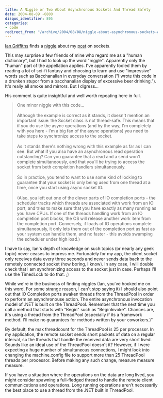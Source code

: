 ```yaml
---
title: A Niggle or Two About Asynchronous Sockets And Thread Safety
date: 2004-08-09 -0800
disqus_identifier: 895
categories:
- code
redirect_from: "/archive/2004/08/08/niggle-about-asynchronous-sockets-and-thread-safety.aspx/"
---
```


[Ian Griffiths](http://www.interact-sw.co.uk/iangblog/) finds a
[niggle](http://dictionary.reference.com/search?q=niggle) about my
[post](https://haacked.com/archive/2004/08/06/882.aspx) on sockets.

This may surprise a few friends of mine who regard me as a "human
dictionary", but I had to look up the word "niggle". Apparently only the
"human" part of the appellation applies. I've apparently fooled them by
reading a lot of sci-fi fantasy and choosing to learn and use
"impressive" words such as Bacchanalian in everyday conversation ("I
wrote this code in a drunken stupor from a bacchanalian display of
excessive beer drinking."). It's really all smoke and mirrors. But I
digress...

His comment is quite insightful and well worth repeating here in full.

> One minor niggle with this code... \
>  \
>  Although the example is correct as it stands, it doesn't mention an
> important issue: the Socket class is not thread-safe. This means that
> if you do use the async operations (and by the way, I'm completely
> with you here - I'm a big fan of the async operations) you need to
> take steps to synchronize access to the socket. \
>  \
>  As it stands there's nothing wrong with this example as far as I can
> see. But what if you also have an asynchronous read operation
> outstanding? Can you guarantee that a read and a send won't complete
> simultaneously, and that you'll be trying to access the socket from
> both completion handlers simultaneously. \
>  \
>  So in practice, you tend to want to use some kind of locking to
> guarantee that your socket is only being used from one thread at a
> time, once you start using async socket IO. \
>  \
>  (Also, you left out one of the clever parts of IO completion ports -
> the scheduler tracks which threads are associated with work from an IO
> port, and tries to make sure that you have exactly as many running as
> you have CPUs. If one of the threads handling work from an IO
> completion port blocks, the OS will release another work item from the
> completion port. Conversely, if loads of IO operations complete
> simultaneously, it only lets them out of the completion port as fast
> as your system can handle them, and no faster - this avoids swamping
> the scheduler under high load.)

I have to say, Ian's depth of knowledge on such topics (or nearly any
geek topic) never ceases to impress me. Fortunately for my app, the
client socket only receives data every three seconds and never sends
data back to the remotely connected socket (how boring, I know). In any
case, I will double check that I am synchronizing access to the socket
just in case. Perhaps I'll use the TimedLock to do that. ;)

While we're in the business of finding niggles (Ian, you've hooked me on
this word. For some strange reason, I can't stop saying it) I should
also point out that IO Completion ports awaken threads from the
ThreadPool in order to perform an asynchronouse action. The entire
asynchronous invocation model of .NET is built on the ThreadPool.
Remember that the next time you call a method that starts with "Begin"
such as "BeginInvoke". Chances are, it's using a thread from the
ThreadPool (especially if its a framework method. I'll make no
guarantees for methods written by your coworkers.)"

By default, the max threadcount for the ThreadPool is 25 per processor.
In my application, the remote socket sends short packets of data on a
regular interval, so the threads that handle the received data are very
short lived. Sounds like an ideal use of the ThreadPool doesn't it?
However, if I were expecting a huge number of simultaneous connections,
I might look into changing the machine.config file to support more than
25 ThreadPool threads per processor. Before making any such change,
measure measure measure.

If you have a situation where the operations on the data are long lived,
you might consider spawning a full-fledged thread to handle the remote
client communications and operations. Long running operations aren't
necessarily the best place to use a thread from the .NET built in
ThreadPool.

